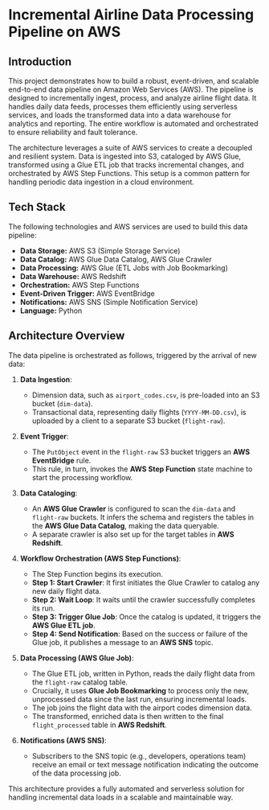 # Incremental Airline Data Processing Pipeline on AWS

## Introduction

This project demonstrates how to build a robust, event-driven, and scalable end-to-end data pipeline on Amazon Web Services (AWS). The pipeline is designed to incrementally ingest, process, and analyze airline flight data. It handles daily data feeds, processes them efficiently using serverless services, and loads the transformed data into a data warehouse for analytics and reporting. The entire workflow is automated and orchestrated to ensure reliability and fault tolerance.

The architecture leverages a suite of AWS services to create a decoupled and resilient system. Data is ingested into S3, cataloged by AWS Glue, transformed using a Glue ETL job that tracks incremental changes, and orchestrated by AWS Step Functions. This setup is a common pattern for handling periodic data ingestion in a cloud environment.

## Tech Stack

The following technologies and AWS services are used to build this data pipeline:

* **Data Storage:** AWS S3 (Simple Storage Service)
* **Data Catalog:** AWS Glue Data Catalog, AWS Glue Crawler
* **Data Processing:** AWS Glue (ETL Jobs with Job Bookmarking)
* **Data Warehouse:** AWS Redshift
* **Orchestration:** AWS Step Functions
* **Event-Driven Trigger:** AWS EventBridge
* **Notifications:** AWS SNS (Simple Notification Service)
* **Language:** Python

## Architecture Overview

The data pipeline is orchestrated as follows, triggered by the arrival of new data:

1.  **Data Ingestion**:
    * Dimension data, such as `airport_codes.csv`, is pre-loaded into an S3 bucket (`dim-data`).
    * Transactional data, representing daily flights (`YYYY-MM-DD.csv`), is uploaded by a client to a separate S3 bucket (`flight-raw`).

2.  **Event Trigger**:
    * The `PutObject` event in the `flight-raw` S3 bucket triggers an **AWS EventBridge** rule.
    * This rule, in turn, invokes the **AWS Step Function** state machine to start the processing workflow.

3.  **Data Cataloging**:
    * An **AWS Glue Crawler** is configured to scan the `dim-data` and `flight-raw` buckets. It infers the schema and registers the tables in the **AWS Glue Data Catalog**, making the data queryable.
    * A separate crawler is also set up for the target tables in **AWS Redshift**.

4.  **Workflow Orchestration (AWS Step Functions)**:
    * The Step Function begins its execution.
    * **Step 1: Start Crawler**: It first initiates the Glue Crawler to catalog any new daily flight data.
    * **Step 2: Wait Loop**: It waits until the crawler successfully completes its run.
    * **Step 3: Trigger Glue Job**: Once the catalog is updated, it triggers the **AWS Glue ETL job**.
    * **Step 4: Send Notification**: Based on the success or failure of the Glue job, it publishes a message to an **AWS SNS** topic.

5.  **Data Processing (AWS Glue Job)**:
    * The Glue ETL job, written in Python, reads the daily flight data from the `flight-raw` catalog table.
    * Crucially, it uses **Glue Job Bookmarking** to process only the new, unprocessed data since the last run, ensuring incremental loads.
    * The job joins the flight data with the airport codes dimension data.
    * The transformed, enriched data is then written to the final `flight_processed` table in **AWS Redshift**.

6.  **Notifications (AWS SNS)**:
    * Subscribers to the SNS topic (e.g., developers, operations team) receive an email or text message notification indicating the outcome of the data processing job.

This architecture provides a fully automated and serverless solution for handling incremental data loads in a scalable and maintainable way.
